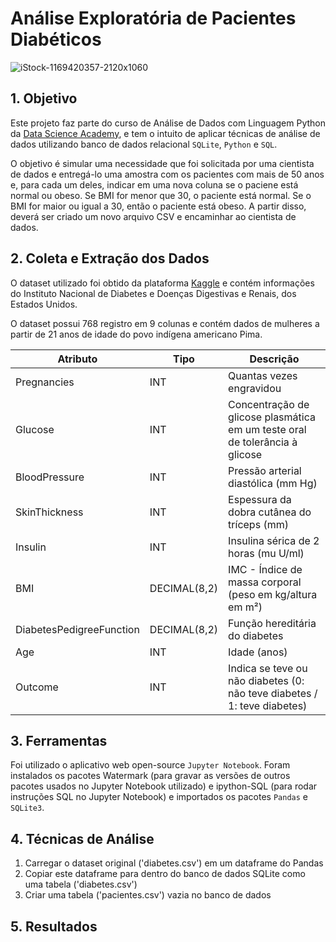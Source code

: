 # Análise Exploratória de Pacientes Diabéticos

![iStock-1169420357-2120x1060](https://user-images.githubusercontent.com/96497622/163745289-55c68aac-37b3-4634-87d6-6b492a283ee7.jpg)

## 1. Objetivo

Este projeto faz parte do curso de Análise de Dados com Linguagem Python da [Data Science Academy](https://www.datascienceacademy.com.br/start), e tem o intuito de aplicar técnicas de análise de dados utilizando banco de dados relacional `SQLite`, `Python` e `SQL`.

O objetivo é simular uma necessidade que foi solicitada por uma cientista de dados e entregá-lo uma amostra com os pacientes com mais de 50 anos e, para cada um deles, indicar em uma nova coluna se o paciene está normal ou obeso. Se BMI for menor que 30, o paciente está normal. Se o BMI for maior ou igual a 30, então o paciente está obeso. A partir disso, deverá ser criado um novo arquivo CSV e encaminhar ao cientista de dados.

## 2. Coleta e Extração dos Dados

O dataset utilizado foi obtido da plataforma [Kaggle](https://www.kaggle.com/datasets/uciml/pima-indians-diabetes-database) e contém informações do Instituto Nacional de Diabetes e Doenças Digestivas e Renais, dos Estados Unidos. 

O dataset possui 768 registro em 9 colunas e contém dados de mulheres a partir de 21 anos de idade do povo indígena americano Pima.

| Atributo | Tipo | Descrição |
|--- |--- |--- |
| Pregnancies | INT | Quantas vezes engravidou
| Glucose | INT | Concentração de glicose plasmática em um teste oral de tolerância à glicose
| BloodPressure | INT | Pressão arterial diastólica (mm Hg)
| SkinThickness | INT | Espessura da dobra cutânea do tríceps (mm)
| Insulin | INT | Insulina sérica de 2 horas (mu U/ml)
| BMI | DECIMAL(8,2) | IMC - Índice de massa corporal (peso em kg/altura em m²)
| DiabetesPedigreeFunction | DECIMAL(8,2) | Função hereditária do diabetes
| Age | INT | Idade (anos)
| Outcome | INT | Indica se teve ou não diabetes (0: não teve diabetes / 1: teve diabetes) 

## 3. Ferramentas

Foi utilizado o aplicativo web open-source `Jupyter Notebook`. Foram instalados os pacotes Watermark (para gravar as versões de outros pacotes usados no Jupyter Notebook utilizado) e ipython-SQL (para rodar instruções SQL no Jupyter Notebook) e importados os pacotes `Pandas` e `SQLite3`.

## 4. Técnicas de Análise

1. Carregar o dataset original ('diabetes.csv') em um dataframe do Pandas
2. Copiar este dataframe para dentro do banco de dados SQLite como uma tabela ('diabetes.csv')
3. Criar uma tabela ('pacientes.csv') vazia no banco de dados

## 5. Resultados

<!--- Comentários - Plano de análise de dados

1. Definição do objetivo (O que queremos analisar? Quais perguntas devem ser respondidas?)
2. Coleta e extração dos dados
3. Escolha das ferramentas
4. Aplicação das técnicas de análise (análise exploratória, estatística descritiva, agregação, sumarização, estatística inferencial, mineração de dados, ML etc.)
5. Entrega dos resultados (relatórios, gráficos, tabelas, etc.)
-->


